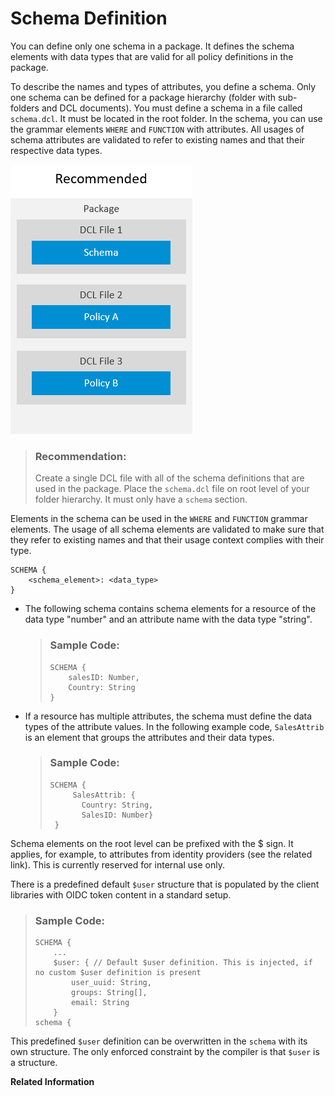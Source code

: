 <!-- loioeee7014e3f7741be8f039dd237a105d7 -->

# Schema Definition

You can define only one schema in a package. It defines the schema elements with data types that are valid for all policy definitions in the package.



To describe the names and types of attributes, you define a schema. Only one schema can be defined for a package hierarchy \(folder with sub-folders and DCL documents\). You must define a schema in a file called `schema.dcl`. It must be located in the root folder. In the schema, you can use the grammar elements `WHERE` and `FUNCTION` with attributes. All usages of schema attributes are validated to refer to existing names and that their respective data types.

![](images/DCLSchema_MultiFile_2bc6998.png)

> ### Recommendation:  
> Create a single DCL file with all of the schema definitions that are used in the package. Place the `schema.dcl` file on root level of your folder hierarchy. It must only have a `schema` section.

Elements in the schema can be used in the `WHERE` and `FUNCTION` grammar elements. The usage of all schema elements are validated to make sure that they refer to existing names and that their usage context complies with their type.

```
SCHEMA {
    <schema_element>: <data_type>
}
```

-   The following schema contains schema elements for a resource of the data type "number" and an attribute name with the data type "string".

    > ### Sample Code:  
    > ```
    > SCHEMA {
    >     salesID: Number,
    >     Country: String
    > }
    > ```

-   If a resource has multiple attributes, the schema must define the data types of the attribute values. In the following example code, `SalesAttrib` is an element that groups the attributes and their data types.

    > ### Sample Code:  
    > ```
    > SCHEMA {
    >      SalesAttrib: {
    >        Country: String,
    >        SalesID: Number}
    >  }
    > ```


Schema elements on the root level can be prefixed with the $ sign. It applies, for example, to attributes from identity providers \(see the related link\). This is currently reserved for internal use only.

There is a predefined default `$user` structure that is populated by the client libraries with OIDC token content in a standard setup.

> ### Sample Code:  
> ```
> SCHEMA {
>     ...
>     $user: { // Default $user definition. This is injected, if no custom $user definition is present
>         user_uuid: String,
>         groups: String[],
>         email: String
>     }
> schema {
> 
> ```

This predefined `$user` definition can be overwritten in the `schema` with its own structure. The only enforced constraint by the compiler is that `$user` is a structure.

**Related Information**  


 <?sap-ot O2O class="- topic/link " href="6652b28c17a04f2e8ac4d412d256d097.xml" text="" desc="" xtrc="link:1" xtrf="file:/home/builder/src/dita-all/wbz1500991557538/loio629f7cb06f6947988dcaf8bedbe45873_en-US/src/content/localization/en-us/eee7014e3f7741be8f039dd237a105d7.xml" output-class="" outputTopicFile="file:/home/builder/tp.net.sf.dita-ot/2.3/plugins/com.elovirta.dita.markdown_1.3.0/xsl/dita2markdownImpl.xsl" ?> 

